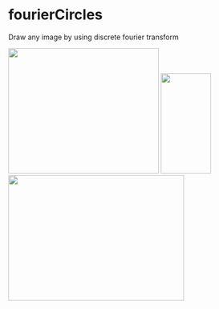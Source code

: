 # fourierCircles
Draw any image by using discrete fourier transform

<img src="https://github.com/shlomip100/fourierCircles/blob/main/Examples/photos/elephant.jpg" width="300" height="250" />
<img src="http://assets.stickpng.com/images/58f8bcf70ed2bdaf7c128307.png" width="100" height="200" /><img src="https://github.com/shlomip100/fourierCircles/blob/main/Examples/gifs/elephant.gif" width="350" height="250" />
